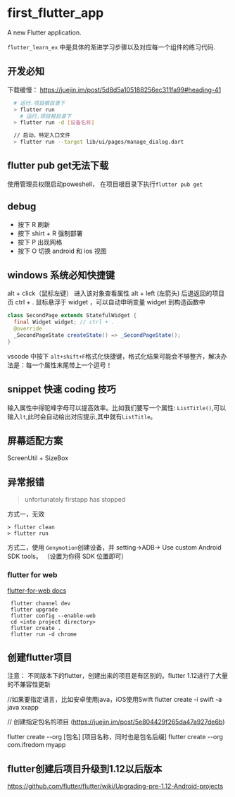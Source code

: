# first_flutter_app

A new Flutter application.

`flutter_learn_ex` 中是具体的渐进学习步骤以及对应每一个组件的练习代码.

## 开发必知

下载缓慢： https://juejin.im/post/5d8d5a105188256ec311fa99#heading-41

```bash
  # 运行.项目根目录下
  > flutter run
    # 运行.项目根目录下
  > flutter run -d [设备名称]

  // 启动，特定入口文件
  > flutter run --target lib/ui/pages/manage_dialog.dart

```

## flutter pub get无法下载

使用管理员权限启动poweshell， 在项目根目录下执行`flutter pub get`

## debug

- 按下 R 刷新
- 按下 shirt + R 强制部署
- 按下 P 出现网格
- 按下 O 切换 android 和 ios 视图

## windows 系统必知快捷键

alt + click（鼠标左键） 进入该对象查看属性
alt + left (左箭头) 后退返回的项目页
ctrl + . 鼠标悬浮于 widget ，可以自动申明变量 widget 到构造函数中

```java
class SecondPage extends StatefulWidget {
  final Widget widget; // ctrl + .
  @override
  _SecondPageState createState() => _SecondPageState();
}
```

vscode 中按下 `alt+shift+F`格式化快捷键，格式化结果可能会不够整齐，解决办法是：每一个属性末尾带上一个逗号！

## snippet 快速 coding 技巧

输入属性中得驼峰字母可以提高效率。比如我们要写一个属性: `ListTitle()`,可以输入`lt`,此时会自动给出对应提示,其中就有`ListTitle`。

## 屏幕适配方案

ScreenUtil + SizeBox

## 异常报错

> unfortunately firstapp has stopped

方式一，无效

```dash
> flutter clean
> flutter run

```

方式二，使用 `Genymotion`创建设备，并 setting->ADB-> Use custom Android SDK tools。 （设置为你得 SDK 位置即可）

### flutter for web

[flutter-for-web docs](https://flutter.dev/docs/get-started/web)

```dash
 flutter channel dev
 flutter upgrade
 flutter config --enable-web
 cd <into project directory>
 flutter create .
 flutter run -d chrome
 ```

## 创建flutter项目

注意： 不同版本下的flutter，创建出来的项目是有区别的。flutter 1.12进行了大量的不兼容性更新

//如果要指定语言，比如安卓使用java，iOS使用Swift
flutter create -i swift -a java xxapp

// 创建指定包名的项目 (https://juejin.im/post/5e804429f265da47a927de6b)

flutter create --org [包名] [项目名称，同时也是包名后缀]
flutter create --org com.ifredom myapp

## flutter创建后项目升级到1.12以后版本

https://github.com/flutter/flutter/wiki/Upgrading-pre-1.12-Android-projects
